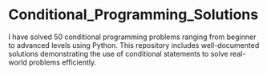 # Conditional_Programming_Solutions
I have solved 50 conditional programming problems ranging from beginner to advanced levels using Python. This repository includes well-documented solutions demonstrating the use of conditional statements to solve real-world problems efficiently.
